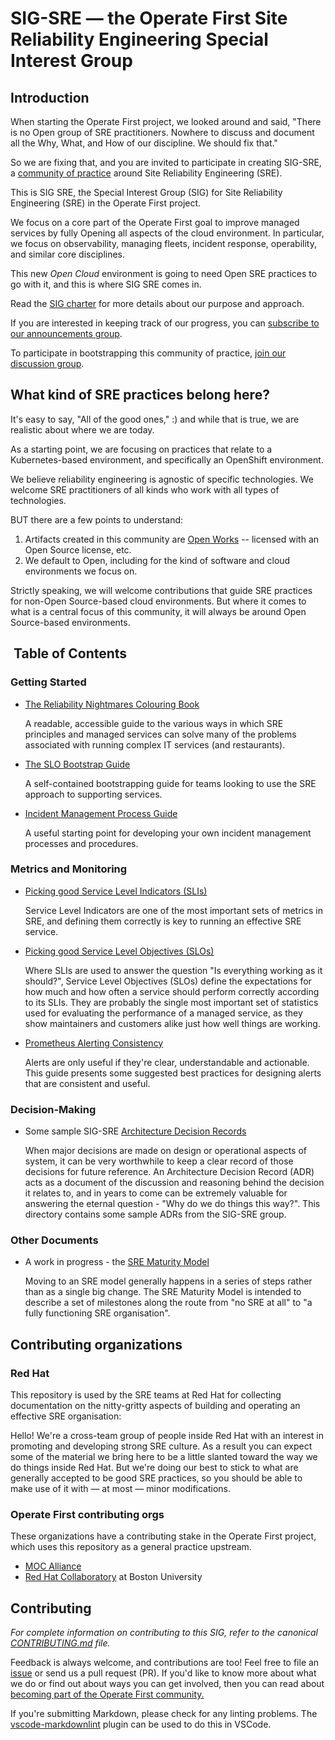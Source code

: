 # SIG-SRE — the Operate First Site Reliability Engineering Special Interest Group

## Introduction

When starting the Operate First project, we looked around and said, "There is no Open group of SRE practitioners.
Nowhere to discuss and document all the Why, What, and How of our discipline.
We should fix that."

So we are fixing that, and you are invited to participate in creating SIG-SRE, a [community of practice](https://en.wikipedia.org/wiki/Community_of_practice) around Site Reliability Engineering (SRE).

This is SIG SRE, the Special Interest Group (SIG) for Site Reliability Engineering (SRE) in the Operate First project.

We focus on a core part of the Operate First goal to improve managed services by fully Opening all aspects of the cloud environment.
In particular, we focus on observability, managing fleets, incident response, operability, and similar core disciplines.

This new _Open Cloud_ environment is going to need Open SRE practices to go with it, and this is where SIG SRE comes in.

Read the [SIG charter](charter.md) for more details about our purpose and approach.

If you are interested in keeping track of our progress, you can [subscribe to our announcements group](https://lists.operate-first.cloud/archives/list/sig-sre-announce@lists.operate-first.cloud/).

To participate in bootstrapping this community of practice, [join our discussion group](https://lists.operate-first.cloud/archives/list/sig-sre@lists.operate-first.cloud/).

## What kind of SRE practices belong here?

It's easy to say, "All of the good ones," :) and while that is true, we are realistic about where we are today.

As a starting point, we are focusing on practices that relate to a Kubernetes-based environment, and specifically an OpenShift environment.

We believe reliability engineering is agnostic of specific technologies.
We welcome SRE practitioners of all kinds who work with all types of technologies.

BUT there are a few points to understand:

1. Artifacts created in this community are [Open Works](https://fossrit.github.io/open-work-definition/) -- licensed with an Open Source license, etc.
2. We default to Open, including for the kind of software and cloud environments we focus on.

Strictly speaking, we will welcome contributions that guide SRE practices for non-Open Source-based cloud environments.
But where it comes to what is a central focus of this community, it will always be around Open Source-based environments.

##  Table of Contents

### Getting Started

* [The Reliability Nightmares Colouring Book](https://github.com/operate-first/sre/raw/main/sre-coloring-book/red-hat-sre-coloring-book.pdf)

    A readable, accessible guide to the various ways in which SRE principles and managed services can solve many of the problems associated with running complex IT services (and restaurants).

* [The SLO Bootstrap Guide](./slo_bootstrap_guide.md)

    A self-contained bootstrapping guide for teams looking to use the SRE approach to supporting services.

* [Incident Management Process Guide](./process/incident_management.md)

    A useful starting point for developing your own incident management processes and procedures.

### Metrics and Monitoring

* [Picking good Service Level Indicators (SLIs)](./picking_good_slis.md)

    Service Level Indicators are one of the most important sets of metrics in SRE, and defining them correctly is key to running an effective SRE service.

* [Picking good Service Level Objectives (SLOs)](./picking_good_slos.md)

    Where SLIs are used to answer the question "Is everything working as it should?", Service Level Objectives (SLOs) define the expectations for how much and how often a service should perform correctly according to its SLIs.
    They are probably the single most important set of statistics used for evaluating the performance of a managed service, as they show maintainers and customers alike just how well things are working.

* [Prometheus Alerting Consistency](./prometheus_alerting_consistency.md)

    Alerts are only useful if they're clear, understandable and actionable. This guide presents some suggested best practices for designing alerts that are consistent and useful.

### Decision-Making

* Some sample SIG-SRE [Architecture Decision Records](./ADRs/RH/SIG-SRE)

    When major decisions are made on design or operational aspects of system, it can be very worthwhile to keep a clear record of those
    decisions for future reference.
    An Architecture Decision Record (ADR) acts as a document of the discussion and reasoning behind the decision it relates to, and in years to come can be extremely valuable for answering the eternal question - "Why do we do things this way?".
    This directory contains some sample ADRs from the SIG-SRE group.

### Other Documents

* A work in progress - the [SRE Maturity Model](./sre_maturity.md)

    Moving to an SRE model generally happens in a series of steps rather than as a single big change.
    The SRE Maturity Model is intended to describe a set of milestones along the route from "no SRE at all" to "a fully functioning SRE organisation".

## Contributing organizations

### Red Hat
This repository is used by the SRE teams at Red Hat for collecting documentation on the nitty-gritty aspects of building and operating an effective SRE organisation:

Hello! We're a cross-team group of people inside Red Hat with an interest in promoting and developing strong SRE culture.
As a result you can expect some of the material we bring here to be a little slanted toward the way we do things inside Red Hat.
But we're doing our best to stick to what are generally accepted to be good SRE practices, so you should be able to make use of it with — at most — minor modifications.

### Operate First contributing orgs

These organizations have a contributing stake in the Operate First project, which uses this repository as a general practice upstream.
- [MOC Alliance](https://massopen.cloud)
- [Red Hat Collaboratory](https://www.bu.edu/rhcollab/) at Boston University

## Contributing

_For complete information on contributing to this SIG, refer to the canonical [CONTRIBUTING.md](CONTRIBUTING.md) file._

Feedback is always welcome, and contributions are too!
Feel free to file an [issue](https://github.com/operate-first/sre/issues/new) or send us a pull request (PR). If you'd like to know more about what we do or find out about ways you can get involved, then you can read about [becoming part of the Operate First community.](https://www.operate-first.cloud/our-community)

If you're submitting Markdown, please check for any linting problems.
The [vscode-markdownlint](https://github.com/DavidAnson/vscode-markdownlint) plugin can be used to do this in VSCode.
